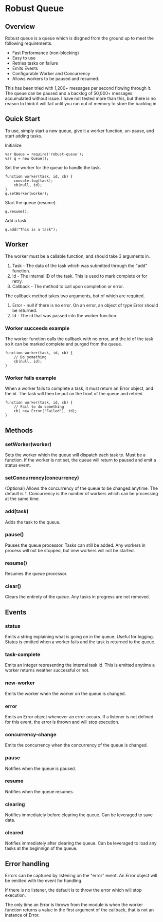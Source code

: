 # Robust Queue
## Overview
Robust queue is a queue which is disgned from the ground up to meet the following requirements.
* Fast Performance (non-blocking)
* Easy to use
* Retries tasks on failure
* Emits Events
* Configurable Worker and Concurrency
* Allows workers to be paused and resumed.

This has been tried with 1,200+ messages per second flowing through it.  The queue can be paused and a backlog of 50,000+ messages accumulated without issue.  I have not tested more than this, but there is no reason to think it will fail until you run out of memory to store the backlog in.

## Quick Start
To use, simply start a new queue, give it a worker function, un-pause, and start adding tasks.

Initialize
```
var Queue = require('robust-queue');
var q = new Queue();
```

Set the worker for the queue to handle the task.
```
function worker(task, id, cb) {
    console.log(task);
    cb(null, id);
}
q.setWorker(worker);
```

Start the queue (resume).
```
q.resume();
```

Add a task.
```
q.add("This is a task");
```

## Worker
The worker must be a callable function, and should take 3 arguments in.
1. Task - The data of the task which was submitted through the "add" function.
2. Id - The internal ID of the task.  This is used to mark complete or for retry.
3. Callback - The method to call upon completion or error.

The callback method takes two arguments, bot of which are required.
1. Error - null if there is no error.  On an error, an object of type Error should be returned.
2. Id - The id that was passed into the worker function.

### Worker succeeds example
The worker function calls the callback with no error, and the id of the task so it can be marked complete and purged from the queue.
```
function worker(task, id, cb) {
    // Do something
    cb(null, id);
}
```

### Worker fails example
When a worker fails to complete a task, it must return an Error object, and the id.  The task will then be put on the front of the queue and retried.
```
function worker(task, id, cb) {
    // Fail to do something
    cb( new Error('Failed'), id);
}
```

## Methods
### setWorker(worker)
Sets the worker which the queue will dispatch each task to.  Must be a function.  If the worker is not set, the queue will return to paused and emit a status event.

### setConcurrency(concurrency)
(Optional) Allows the concurrency of the queue to be changed anytime.  The default is 1.
Concurrency is the number of workers which can be processing at the same time.

### add(task)
Adds the task to the queue.

### pause()
Pauses the queue processor.  Tasks can still be added.  Any workers in process will not be stopped, but new workers will not be started.

### resume()
Resumes the queue processor.

### clear()
Clears the entirety of the queue.  Any tasks in progress are not removed.

## Events
### status
Emits a string explaining what is going on in the queue.  Useful for logging.  Status is emitted when a worker fails and the task is returned to the queue.

### task-complete
Emits an integer representing the internal task id.  This is emitted anytime a worker returns weather successful or not.

### new-worker
Emits the worker when the worker on the queue is changed.

### error
Emits an Error object whenever an error occurs.  If a listener is not defined for this event, the error is thrown and will stop execution.

### concurrency-change
Emits the concurrency when the concurrency of the queue is changed.

### pause
Notifies when the queue is paused.

### resume
Notifies when the queue resumes.

### clearing
Notifies immediately before clearing the queue.  Can be leveraged to save data.

### cleared
Notifies immediately after clearing the queue.  Can be leveraged to load any tasks at the beginnign of the queue.

## Error handling
Errors can be captured by listening on the "error" event.  An Error object will be emitted with the event for handling.  

If there is no listener, the default is to throw the error which will stop execution.

The only time an Error is thrown from the module is when the worker function returns a value in the first argument of the callback, that is not an instance of Error.
